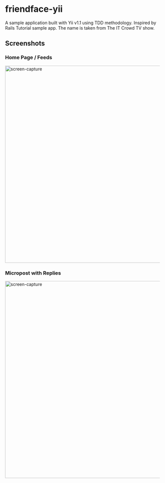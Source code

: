 # friendface-yii
A sample application built with Yii v1.1 using TDD methodology. Inspired by Rails Tutorial sample app. The name is taken from The IT Crowd TV show.

## Screenshots

### Home Page / Feeds
<img width="640" alt="screen-capture" src="https://github-elvan.s3.ap-southeast-1.amazonaws.com/friendface-yii-sample-app/screencapture-localhost-friendface-yii-sample-app-2021-06-14-19_39_21.png">

### Micropost with Replies
<img width="640" alt="screen-capture" src="https://github-elvan.s3.ap-southeast-1.amazonaws.com/friendface-yii-sample-app/screencapture-localhost-friendface-yii-sample-app-profile-6-post-1623673942-2021-06-14-19_39_38.png">
